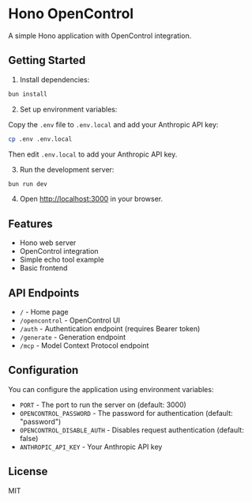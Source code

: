# Hono OpenControl

A simple Hono application with OpenControl integration.

## Getting Started

1. Install dependencies:

```bash
bun install
```

2. Set up environment variables:

Copy the `.env` file to `.env.local` and add your Anthropic API key:

```bash
cp .env .env.local
```

Then edit `.env.local` to add your Anthropic API key.

3. Run the development server:

```bash
bun run dev
```

4. Open [http://localhost:3000](http://localhost:3000) in your browser.

## Features

- Hono web server
- OpenControl integration
- Simple echo tool example
- Basic frontend

## API Endpoints

- `/` - Home page
- `/opencontrol` - OpenControl UI
- `/auth` - Authentication endpoint (requires Bearer token)
- `/generate` - Generation endpoint
- `/mcp` - Model Context Protocol endpoint

## Configuration

You can configure the application using environment variables:

- `PORT` - The port to run the server on (default: 3000)
- `OPENCONTROL_PASSWORD` - The password for authentication (default: "password")
- `OPENCONTROL_DISABLE_AUTH` - Disables request authentication (default: false)
- `ANTHROPIC_API_KEY` - Your Anthropic API key

## License

MIT
